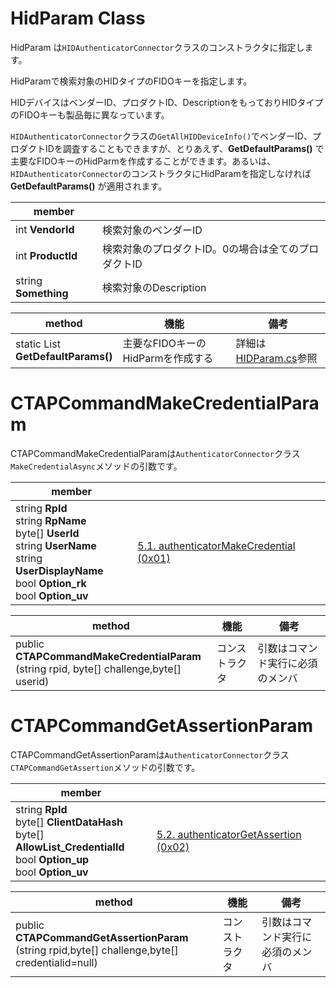 

# HidParam Class

HidParam は`HIDAuthenticatorConnector`クラスのコンストラクタに指定します。

HidParamで検索対象のHIDタイプのFIDOキーを指定します。

HIDデバイスはベンダーID、プロダクトID、DescriptionをもっておりHIDタイプのFIDOキーも製品毎に異なっています。

`HIDAuthenticatorConnector`クラスの`GetAllHIDDeviceInfo()`でベンダーID、プロダクトIDを調査することもできますが、とりあえず、**GetDefaultParams()** で主要なFIDOキーのHidParmを作成することができます。あるいは、`HIDAuthenticatorConnector`のコンストラクタにHidParamを指定しなければ **GetDefaultParams()** が適用されます。



| member |      |
| ------------------------------ | ---- |
| int **VendorId**     | 検索対象のベンダーID |
| int **ProductId**    | 検索対象のプロダクトID。0の場合は全てのプロダクトID |
| string **Something** | 検索対象のDescription                               |



| method                                           | 機能                              | 備考                                                         |
| ------------------------------------------------ | --------------------------------- | ------------------------------------------------------------ |
| static List<HidParam> <br>**GetDefaultParams()** | 主要なFIDOキーのHidParmを作成する | 詳細は[HIDParam.cs](https://github.com/gebogebogebo/CTAPcs/blob/master/src/g.FIDO2.CTAP.HID/HIDParam.cs)参照 |



# CTAPCommandMakeCredentialParam

CTAPCommandMakeCredentialParamは`AuthenticatorConnector`クラス`MakeCredentialAsync`メソッドの引数です。



| member                                                       |                                                              |
| ------------------------------------------------------------ | ------------------------------------------------------------ |
| string **RpId**<br/>string **RpName**<br/>byte[] **UserId**<br/>string **UserName**<br/>string **UserDisplayName**<br/>bool **Option_rk**<br/>bool **Option_uv** | [5.1. authenticatorMakeCredential (0x01)](https://fidoalliance.org/specs/fido-v2.0-ps-20190130/fido-client-to-authenticator-protocol-v2.0-ps-20190130.html#authenticatorMakeCredential) |



| method                                                       | 機能           | 備考                             |
| ------------------------------------------------------------ | -------------- | -------------------------------- |
| public <br>**CTAPCommandMakeCredentialParam**<br>(string rpid, byte[] challenge,byte[] userid) | コンストラクタ | 引数はコマンド実行に必須のメンバ |





# CTAPCommandGetAssertionParam

CTAPCommandGetAssertionParamは`AuthenticatorConnector`クラス`CTAPCommandGetAssertion`メソッドの引数です。



| member                                                       |                                                              |
| ------------------------------------------------------------ | ------------------------------------------------------------ |
| string **RpId**<br/>byte[] **ClientDataHash**<br/>byte[] **AllowList_CredentialId**<br/>bool **Option_up**<br/>bool **Option_uv** | [5.2. authenticatorGetAssertion (0x02)](https://fidoalliance.org/specs/fido-v2.0-ps-20190130/fido-client-to-authenticator-protocol-v2.0-ps-20190130.html#authenticatorGetAssertion) |



| method                                                       | 機能           | 備考                             |
| ------------------------------------------------------------ | -------------- | -------------------------------- |
| public <br>**CTAPCommandGetAssertionParam**<br>(string rpid,byte[] challenge,byte[] credentialid=null) | コンストラクタ | 引数はコマンド実行に必須のメンバ |

